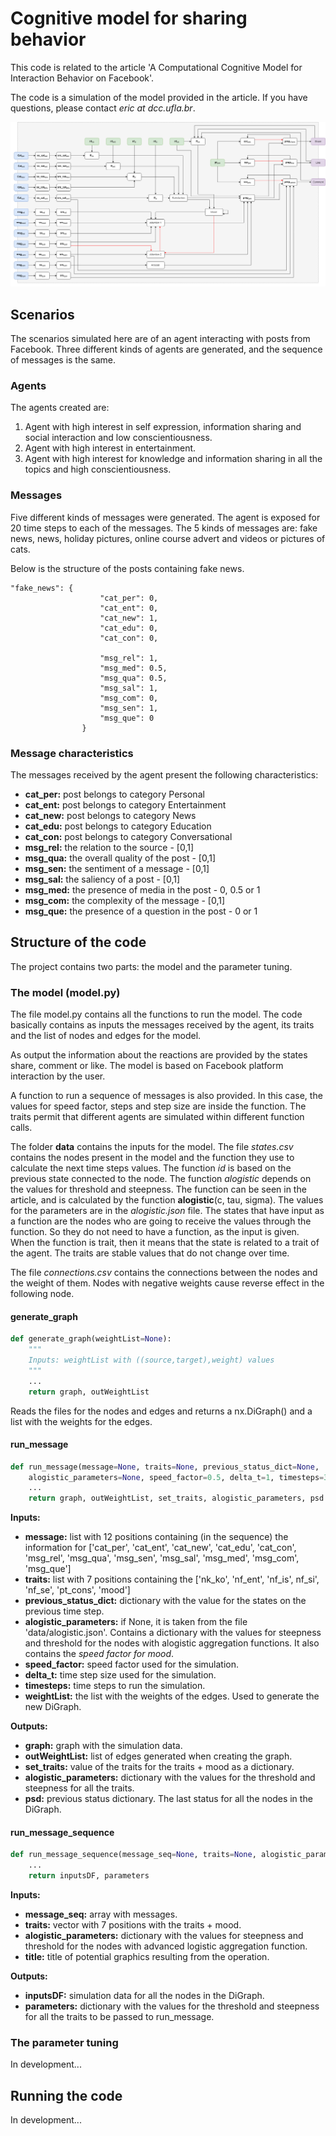 # Cognitive model for sharing behavior

This code is related to the article 'A Computational Cognitive Model for Interaction Behavior on Facebook'.

The code is a simulation of the model provided in the article. If you have questions, please contact *eric at dcc.ufla.br*.

![model](figures/model/model_design.png)

## Scenarios

The scenarios simulated here are of an agent interacting with posts from Facebook. Three different kinds of agents are generated, and the sequence of messages is the same.

### Agents

The agents created are:

1. Agent with high interest in self expression, information sharing and social interaction and low conscientiousness.
2. Agent with high interest in entertainment.
3. Agent with high interest for knowledge and information sharing in all the topics and high conscientiousness.

### Messages

Five different kinds of messages were generated. The agent is exposed for 20 time steps to each of the messages. The 5 kinds of messages are: fake news, news, holiday pictures, online course advert and videos or pictures of cats.

Below is the structure of the posts containing fake news. 

```
"fake_news": {
                    "cat_per": 0,
                    "cat_ent": 0,
                    "cat_new": 1,
                    "cat_edu": 0,
                    "cat_con": 0,

                    "msg_rel": 1,
                    "msg_med": 0.5,
                    "msg_qua": 0.5,
                    "msg_sal": 1,
                    "msg_com": 0,
                    "msg_sen": 1,
                    "msg_que": 0
                }
```

### Message characteristics

The messages received by the agent present the following characteristics:

* **cat_per:** post belongs to category Personal
* **cat_ent:** post belongs to category Entertainment
* **cat_new:** post belongs to category News
* **cat_edu:** post belongs to category Education
* **cat_con:** post belongs to category Conversational
* **msg_rel:** the relation to the source - [0,1]
* **msg_qua:** the overall quality of the post -  [0,1]
* **msg_sen:** the sentiment of a message - [0,1]
* **msg_sal:** the saliency of a post - [0,1]
* **msg_med:** the presence of media in the post - 0, 0.5 or 1
* **msg_com:** the complexity of the message - [0,1]
* **msg_que:** the presence of a question in the post - 0 or 1

## Structure of the code

The project contains two parts: the model and the parameter tuning.

### The model (model.py)

The file model.py contains all the functions to run the model. The code basically contains as inputs the messages received by the agent, its traits and the list of nodes and edges for the model.

As output the information about the reactions are provided by the states share, comment or like. The model is based on Facebook platform interaction by the user.

A function to run a sequence of messages is also provided. In this case, the values for speed factor, steps and step size are inside the function. The traits permit that different agents are simulated within different function calls.

The folder **data** contains the inputs for the model. The file *states.csv* contains the nodes present in the model and the function they use to calculate the next time steps values. The function *id* is based on the previous state connected to the node. The function *alogistic* depends on the values for threshold and steepness. The function can be seen in the article, and is calculated by the function **alogistic**(c, tau, sigma). The values for the parameters are in the *alogistic.json* file. The states that have input as a function are the nodes who are going to receive the values through the function. So they do not need to have a function, as the input is given. When the function is trait, then it means that the state is related to a trait of the agent. The traits are stable values that do not change over time.

The file *connections.csv* contains the connections between the nodes and the weight of them. Nodes with negative weights cause reverse effect in the following node.

#### generate_graph
```python
def generate_graph(weightList=None):
    """
    Inputs: weightList with ((source,target),weight) values
    """
    ...
    return graph, outWeightList
```
Reads the files for the nodes and edges and returns a nx.DiGraph() and a list with the weights for the edges.

#### run_message
```python
def run_message(message=None, traits=None, previous_status_dict=None, 
	alogistic_parameters=None, speed_factor=0.5, delta_t=1, timesteps=30, weightList=None):
    ...
    return graph, outWeightList, set_traits, alogistic_parameters, psd
```
**Inputs:**

* **message:** list with 12 positions containing (in the sequence) the information for ['cat_per', 'cat_ent', 'cat_new', 'cat_edu', 'cat_con', 'msg_rel', 'msg_qua', 'msg_sen', 'msg_sal', 'msg_med', 'msg_com', 'msg_que']
* **traits:** list with 7 positions containing the ['nk_ko', 'nf_ent', 'nf_is', nf_si', 'nf_se', 'pt_cons', 'mood']
* **previous_status_dict:** dictionary with the value for the states on the previous time step.
* **alogistic_parameters:** if None, it is taken from the file 'data/alogistic.json'. Contains a dictionary with the values for steepness and threshold for the nodes with alogistic aggregation functions. It also contains the *speed factor for mood*.
* **speed_factor:** speed factor used for the simulation.
* **delta_t:** time step size used for the simulation.
* **timesteps:** time steps to run the simulation.
* **weightList:** the list with the weights of the edges. Used to generate the new DiGraph.

**Outputs:**

* **graph:** graph with the simulation data.
* **outWeightList:** list of edges generated when creating the graph. 
* **set_traits:** value of the traits for the traits + mood as a dictionary.
* **alogistic_parameters:** dictionary with the values for the threshold and steepness for all the traits.
* **psd:** previous status dictionary. The last status for all the nodes in the DiGraph.

#### run_message_sequence
```python
def run_message_sequence(message_seq=None, traits=None, alogistic_parameters=None, title='0'):
	...
	return inputsDF, parameters
```

**Inputs:**

* **message_seq:** array with messages.
* **traits:** vector with 7 positions with the traits + mood.
* **alogistic_parameters:** dictionary with the values for steepness and threshold for the nodes with advanced logistic aggregation function.
* **title:** title of potential graphics resulting from the operation.

**Outputs:**

* **inputsDF:** simulation data for all the nodes in the DiGraph.
* **parameters:** dictionary with the values for the threshold and steepness for all the traits to be passed to run_message.

### The parameter tuning

In development...



## Running the code

In development...

